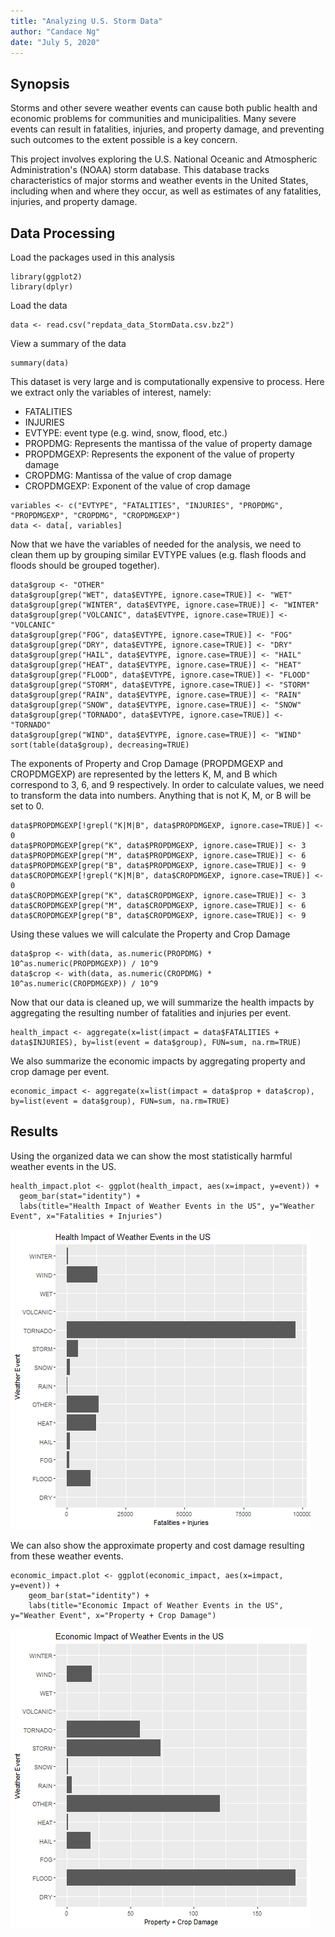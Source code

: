 ```yaml
---
title: "Analyzing U.S. Storm Data"
author: "Candace Ng"
date: "July 5, 2020"
---
```


## Synopsis

Storms and other severe weather events can cause both public health and economic problems for communities and municipalities. Many severe events can result in fatalities, injuries, and property damage, and preventing such outcomes to the extent possible is a key concern.

This project involves exploring the U.S. National Oceanic and Atmospheric Administration's (NOAA) storm database. This database tracks characteristics of major storms and weather events in the United States, including when and where they occur, as well as estimates of any fatalities, injuries, and property damage.


## Data Processing

Load the packages used in this analysis
```{r}
library(ggplot2)
library(dplyr)
```
Load the data 
```{r}
data <- read.csv("repdata_data_StormData.csv.bz2")
```
View a summary of the data
```{r}
summary(data)
```

This dataset is very large and is computationally expensive to process. Here we extract only the variables of interest, namely:

* FATALITIES
* INJURIES
* EVTYPE: event type (e.g. wind, snow, flood, etc.)
* PROPDMG: Represents the mantissa of the value of property damage
* PROPDMGEXP: Represents the exponent of the value of property damage
* CROPDMG: Mantissa of the value of crop damage
* CROPDMGEXP: Exponent of the value of crop damage

```{r}
variables <- c("EVTYPE", "FATALITIES", "INJURIES", "PROPDMG", "PROPDMGEXP", "CROPDMG", "CROPDMGEXP")
data <- data[, variables]
```

Now that we have the variables of needed for the analysis, we need to clean them up by grouping similar EVTYPE values (e.g. flash floods and floods should be grouped together).
```{r}
data$group <- "OTHER"
data$group[grep("WET", data$EVTYPE, ignore.case=TRUE)] <- "WET"
data$group[grep("WINTER", data$EVTYPE, ignore.case=TRUE)] <- "WINTER"
data$group[grep("VOLCANIC", data$EVTYPE, ignore.case=TRUE)] <- "VOLCANIC"
data$group[grep("FOG", data$EVTYPE, ignore.case=TRUE)] <- "FOG"
data$group[grep("DRY", data$EVTYPE, ignore.case=TRUE)] <- "DRY"
data$group[grep("HAIL", data$EVTYPE, ignore.case=TRUE)] <- "HAIL"
data$group[grep("HEAT", data$EVTYPE, ignore.case=TRUE)] <- "HEAT"
data$group[grep("FLOOD", data$EVTYPE, ignore.case=TRUE)] <- "FLOOD"
data$group[grep("STORM", data$EVTYPE, ignore.case=TRUE)] <- "STORM"
data$group[grep("RAIN", data$EVTYPE, ignore.case=TRUE)] <- "RAIN"
data$group[grep("SNOW", data$EVTYPE, ignore.case=TRUE)] <- "SNOW"
data$group[grep("TORNADO", data$EVTYPE, ignore.case=TRUE)] <- "TORNADO"
data$group[grep("WIND", data$EVTYPE, ignore.case=TRUE)] <- "WIND"
sort(table(data$group), decreasing=TRUE)
```

The exponents of Property and Crop Damage (PROPDMGEXP and CROPDMGEXP) are represented by the letters K, M, and B which correspond to 3, 6, and 9 respectively. In order to calculate values, we need to transform the data into numbers. Anything that is not K, M, or B will be set to 0.
```{r}
data$PROPDMGEXP[!grepl("K|M|B", data$PROPDMGEXP, ignore.case=TRUE)] <- 0
data$PROPDMGEXP[grep("K", data$PROPDMGEXP, ignore.case=TRUE)] <- 3
data$PROPDMGEXP[grep("M", data$PROPDMGEXP, ignore.case=TRUE)] <- 6
data$PROPDMGEXP[grep("B", data$PROPDMGEXP, ignore.case=TRUE)] <- 9
data$CROPDMGEXP[!grepl("K|M|B", data$CROPDMGEXP, ignore.case=TRUE)] <- 0
data$CROPDMGEXP[grep("K", data$CROPDMGEXP, ignore.case=TRUE)] <- 3
data$CROPDMGEXP[grep("M", data$CROPDMGEXP, ignore.case=TRUE)] <- 6
data$CROPDMGEXP[grep("B", data$CROPDMGEXP, ignore.case=TRUE)] <- 9
```

Using these values we will calculate the Property and Crop Damage
```{r}
data$prop <- with(data, as.numeric(PROPDMG) * 10^as.numeric(PROPDMGEXP)) / 10^9
data$crop <- with(data, as.numeric(CROPDMG) * 10^as.numeric(CROPDMGEXP)) / 10^9
```

Now that our data is cleaned up, we will summarize the health impacts by aggregating the resulting number of fatalities and injuries per event. 
```{r}
health_impact <- aggregate(x=list(impact = data$FATALITIES + data$INJURIES), by=list(event = data$group), FUN=sum, na.rm=TRUE)
```
We also summarize the economic impacts by aggregating property and crop damage per event.
```{r}
economic_impact <- aggregate(x=list(impact = data$prop + data$crop), by=list(event = data$group), FUN=sum, na.rm=TRUE)
```


## Results

Using the organized data we can show the most statistically harmful weather events in the US. 
```{r}
health_impact.plot <- ggplot(health_impact, aes(x=impact, y=event)) +
  geom_bar(stat="identity") + 
  labs(title="Health Impact of Weather Events in the US", y="Weather Event", x="Fatalities + Injuries")

```
![](figures/fig1.png)<!-- -->

We can also show the approximate property and cost damage resulting from these weather events. 

```{r}
economic_impact.plot <- ggplot(economic_impact, aes(x=impact, y=event)) +
    geom_bar(stat="identity") + 
    labs(title="Economic Impact of Weather Events in the US", y="Weather Event", x="Property + Crop Damage")
```
![](figures/fig2.png)<!-- -->

